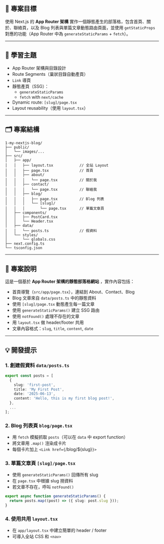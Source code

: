 ## 🎯 專案目標

使用 Next.js 的 **App Router 架構** 實作一個靜態產生的部落格，包含首頁、關於、聯絡頁，以及 Blog 列表與單篇文章動態路由頁面，並使用 `getStaticProps` 對應的功能（App Router 中為 `generateStaticParams` + `fetch`）。

---

## 📘 學習主題

- App Router 架構與目錄設計
- Route Segments（巢狀目錄自動產頁）
- `Link` 導頁
- 靜態產頁（SSG）：
  - `generateStaticParams`
  - `fetch` with `next/cache`
- Dynamic route: `[slug]/page.tsx`
- Layout reusability（使用 `layout.tsx`）

---

## 🗂 專案結構

```less
1-my-nextjs-blog/
├── public/
│   └── images/...
├── src/
│   ├── app/
│   │   ├── layout.tsx            // 全站 Layout
│   │   ├── page.tsx              // 首頁
│   │   ├── about/
│   │   │   └── page.tsx          // 關於我
│   │   ├── contact/
│   │   │   └── page.tsx          // 聯絡我
│   │   ├── blog/
│   │   │   ├── page.tsx          // Blog 列表
│   │   │   └── [slug]/
│   │   │       └── page.tsx      // 單篇文章頁
│   ├── components/
│   │   ├── PostCard.tsx
│   │   └── Header.tsx
│   ├── data/
│   │   └── posts.ts              // 假資料
│   └── styles/
│       └── globals.css
├── next.config.ts
└── tsconfig.json

```

---

## 📝 專案說明

這是一個基於 **App Router 架構的靜態部落格網站** ，實作內容包括：

- 首頁導覽（`src/app/page.tsx`），連結到 About、Contact、Blog
- Blog 文章來自 `data/posts.ts` 中的靜態資料
- 使用 `[slug]/page.tsx` 動態產生每一篇文章
- 使用 `generateStaticParams()` 建立 SSG 路由
- 使用 `notFound()` 處理不存在的文章
- 用 `layout.tsx` 做 header/footer 共用
- 文章內容格式：`slug`, `title`, `content`, `date`

---

## 💡 開發提示

### 1. 創建假資料 `data/posts.ts`

```ts
export const posts = [
  {
    slug: 'first-post',
    title: 'My First Post',
    date: '2025-06-13',
    content: 'Hello, this is my first blog post!',
  },
  ...
];

```

### 2. Blog 列表頁 `blog/page.tsx`

- 用 `fetch` 模擬抓取 `posts`（可以在 `data` 中 export function）
- 將文章用 `.map()` 渲染成卡片
- 每個卡片加上 `<Link href={`/blog/${slug}`}>`

### 3. 單篇文章頁 `[slug]/page.tsx`

- 使用 `generateStaticParams()` 回傳所有 slug
- 在 `page.tsx` 中根據 slug 撈資料
- 若文章不存在，呼叫 `notFound()`

```ts
export async function generateStaticParams() {
  return posts.map((post) => ({ slug: post.slug }));
}
```

### 4. 使用共用 `layout.tsx`

- 在 `app/layout.tsx` 中建立簡單的 header / footer
- 可導入全站 CSS 和 `<nav>`
